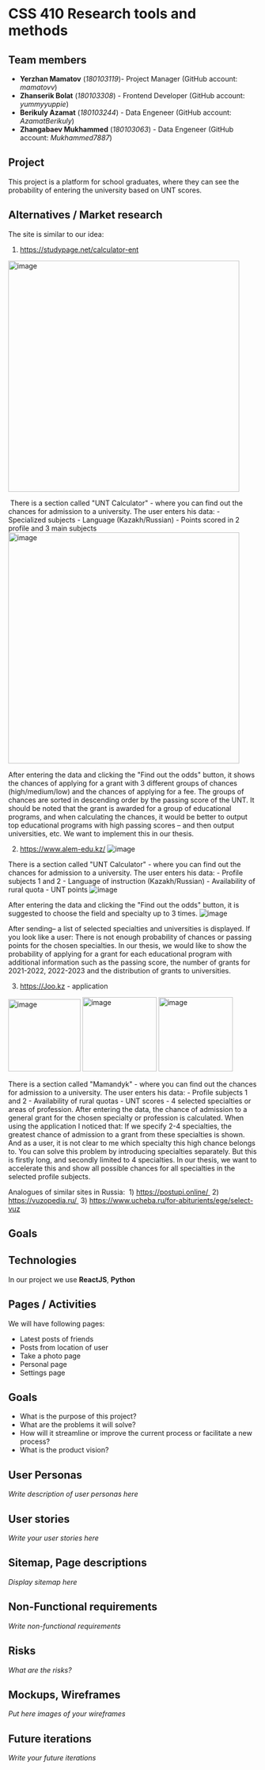 # CSS 410 Research tools and methods
## Team members
+ **Yerzhan Mamatov** (*180103119*)- Project Manager (GitHub account: *mamatovv*)
+ **Zhanserik Bolat** (*180103308*) - Frontend Developer (GitHub account: *yummyyuppie*)
+ **Berikuly Azamat** (*180103244*) - Data Engeneer (GitHub account: *AzamatBerikuly*)
+ **Zhangabaev Mukhammed** (*180103063*) - Data Engeneer (GitHub account: *Mukhammed7887*)

## Project
This project is a platform for school graduates, where they can see the probability of entering the university based on UNT scores. 

## Alternatives / Market research
The site is similar to our idea:
1) https://studypage.net/calculator-ent
<img width="467" alt="image" src="https://user-images.githubusercontent.com/44193714/157761481-c674c499-db94-4094-889e-af6ebaaaeb59.png">

 There is a section called "UNT Calculator" - where you can find out the chances for admission to a university. The user enters his data: - Specialized subjects - Language (Kazakh/Russian) - Points scored in 2 profile and 3 main subjects   
 <img width="467" alt="image" src="https://user-images.githubusercontent.com/44193714/157761577-08680903-b0fe-4836-be0c-426742c547c9.png">

 
 
 After entering the data and clicking the "Find out the odds" button, it shows the chances of applying for a grant with 3 different groups of chances (high/medium/low) and the chances of applying for a fee. The groups of chances are sorted in descending order by the passing score of the UNT.
It should be noted that the grant is awarded for a group of educational programs, and when calculating the chances, it would be better to output top educational programs with high passing scores – and then output universities, etc. We want to implement this in our thesis.

2) https://www.alem-edu.kz/
![image](https://user-images.githubusercontent.com/44193714/157761612-ab26aebd-cf27-4934-80e6-fdb45fe6ef75.png)


There is a section called "UNT Calculator" - where you can find out the chances for admission to a university.
The user enters his data: - Profile subjects 1 and 2 - Language of instruction (Kazakh/Russian) - Availability of rural quota - UNT points
![image](https://user-images.githubusercontent.com/44193714/157761671-02b78371-9ac1-462f-8dc4-498313e79e08.png)


After entering the data and clicking the "Find out the odds" button, it is suggested to choose the field and specialty up to 3 times. 
![image](https://user-images.githubusercontent.com/44193714/157761701-a5476ef7-eff4-4abe-ba99-798a5494a2a6.png)


After sending– a list of selected specialties and universities is displayed. If you look like a user: There is not enough probability of chances or passing points for the chosen specialties. In our thesis, we would like to show the probability of applying for a grant for each educational program with additional information such as the passing score, the number of grants for 2021-2022, 2022-2023 and the distribution of grants to universities.

3) https://Joo.kz - application
<img width="146" alt="image" src="https://user-images.githubusercontent.com/44193714/157813390-aa1589ae-2e9e-4627-ae39-c6c91549e55a.png">

<img width="150" alt="image" src="https://user-images.githubusercontent.com/44193714/157761718-4e2a0774-5178-4e54-8a54-f99784481034.png">
<img width="150" alt="image" src="https://user-images.githubusercontent.com/44193714/157813411-62c4260f-de58-4962-802d-334bf9ad5034.png">


There is a section called "Mamandyk" - where you can find out the chances for admission to a university. The user enters his data: - Profile subjects 1 and 2 - Availability of rural quotas - UNT scores - 4 selected specialties or areas of profession.
After entering the data, the chance of admission to a general grant for the chosen specialty or profession is calculated. When using the application I noticed that: If we specify 2-4 specialties, the greatest chance of admission to a grant from these specialties is shown. And as a user, it is not clear to me which specialty this high chance belongs to. You can solve this problem by introducing specialties separately. But this is firstly long, and secondly limited to 4 specialties. In our thesis, we want to accelerate this and show all possible chances for all specialties in the selected profile subjects.
  
  
 Analogues of similar sites in Russia:  1) https://postupi.online/  2) https://vuzopedia.ru/  3) https://www.ucheba.ru/for-abiturients/ege/select-vuz
 


## Goals

## Technologies
In our project we use **ReactJS**, **Python**

## Pages / Activities 
We will have following pages:
- Latest posts of friends
- Posts from location of user
- Take a photo page
- Personal page
- Settings page

## Goals
* What is the purpose of this project?
* What are the problems it will solve?
* How will it streamline or improve the current process or facilitate a new process?
* What is the product vision?

## User Personas
*Write description of user personas here*  

## User stories

*Write your user stories here*

## Sitemap, Page descriptions

*Display sitemap here*

## Non-Functional requirements
*Write non-functional requirements*

## Risks
*What are the risks?*

## Mockups, Wireframes
*Put here images of your wireframes*

## Future iterations
*Write your future iterations*
